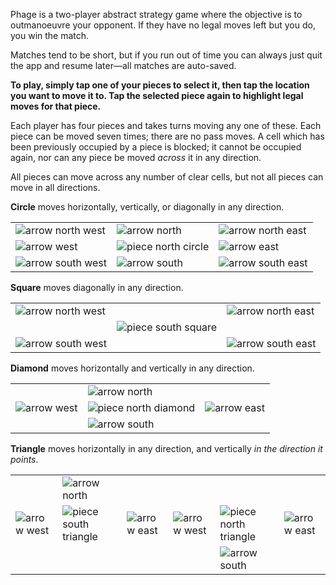 Phage is a two-player abstract strategy game where the objective is to
outmanoeuvre your opponent. If they have no legal moves left but you do,
you win the match.

Matches tend to be short, but if you run out of time you can always just
quit the app and resume later&mdash;all matches are auto-saved.

**To play, simply tap one of your pieces to select it, then tap the
location you want to move it to. Tap the selected piece again to highlight
legal moves for that piece.**

Each player has four pieces and takes turns moving any one of these.
Each piece can be moved seven times; there are no pass moves. A cell
which has been previously occupied by a piece is blocked; it cannot be
occupied again, nor can any piece be moved *across* it in any direction.

All pieces can move across any number of clear cells, but not all pieces
can move in all directions.

**Circle** moves horizontally, vertically, or diagonally in any direction.

<table>
<tr>
  <td><img src="../arrow-north-west.png" alt="arrow north west" /></td>
  <td><img src="../arrow-north.png" alt="arrow north" /></td>
  <td><img src="../arrow-north-east.png" alt="arrow north east" /></td>
</tr>
<tr>
  <td><img src="../arrow-west.png" alt="arrow west" /></td>
  <td><img src="../piece-north-circle.png" alt="piece north circle" /></td>
  <td><img src="../arrow-east.png" alt="arrow east" /></td>
</tr>
<tr>
  <td><img src="../arrow-south-west.png" alt="arrow south west" /></td>
  <td><img src="../arrow-south.png" alt="arrow south" /></td>
  <td><img src="../arrow-south-east.png" alt="arrow south east" /></td>
</tr>
</table>

**Square** moves diagonally in any direction.

<table>
<tr>
  <td><img src="../arrow-north-west.png" alt="arrow north west" /></td>
  <td>&nbsp;</td>
  <td><img src="../arrow-north-east.png" alt="arrow north east" /></td>
</tr>
<tr>
  <td>&nbsp;</td>
  <td><img src="../piece-south-square.png" alt="piece south square" /></td>
  <td>&nbsp;</td>
</tr>
<tr>
  <td><img src="../arrow-south-west.png" alt="arrow south west" /></td>
  <td>&nbsp;</td>
  <td><img src="../arrow-south-east.png" alt="arrow south east" /></td>
</tr>
</table>

**Diamond** moves horizontally and vertically in any direction.

<table>
<tr>
  <td>&nbsp;</td>
  <td><img src="../arrow-north.png" alt="arrow north" /></td>
  <td>&nbsp;</td>
</tr>
<tr>
  <td><img src="../arrow-west.png" alt="arrow west" /></td>
  <td><img src="../piece-north-diamond.png" alt="piece north diamond" /></td>
  <td><img src="../arrow-east.png" alt="arrow east" /></td>
</tr>
<tr>
  <td>&nbsp;</td>
  <td><img src="../arrow-south.png" alt="arrow south" /></td>
  <td>&nbsp;</td>
</tr>
</table>

**Triangle** moves horizontally in any direction, and vertically *in the direction it points*.

<table>
<tr>
  <td>&nbsp;</td>
  <td><img src="../arrow-north.png" alt="arrow north" /></td>
  <td>&nbsp;</td>

  <td>&nbsp;</td>
  <td>&nbsp;</td>
  <td>&nbsp;</td>
</tr>
<tr>
  <td><img src="../arrow-west.png" alt="arrow west" /></td>
  <td><img src="../piece-south-triangle.png" alt="piece south triangle" /></td>
  <td><img src="../arrow-east.png" alt="arrow east" /></td>

  <td><img src="../arrow-west.png" alt="arrow west" /></td>
  <td><img src="../piece-north-triangle.png" alt="piece north triangle" /></td>
  <td><img src="../arrow-east.png" alt="arrow east" /></td>
</tr>
<tr>
  <td>&nbsp;</td>
  <td>&nbsp;</td>
  <td>&nbsp;</td>

  <td>&nbsp;</td>
  <td><img src="../arrow-south.png" alt="arrow south" /></td>
  <td>&nbsp;</td>
</tr>
</table>


